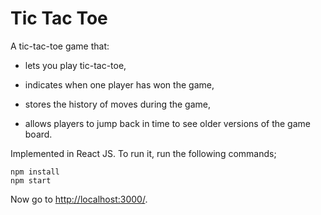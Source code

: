 # Tic Tac Toe

A tic-tac-toe game that:

* lets you play tic-tac-toe,

* indicates when one player has won the game,

* stores the history of moves during the game,

* allows players to jump back in time to see older versions of the game board.

Implemented in React JS. To run it, run the following commands;

```
npm install
npm start
```

Now go to [http://localhost:3000/](http://localhost:3000/).